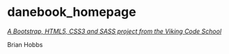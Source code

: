# danebook_homepage

*[A Bootstrap, HTML5, CSS3 and SASS project from the Viking Code School](http://www.vikingcodeschool.com)*

Brian Hobbs